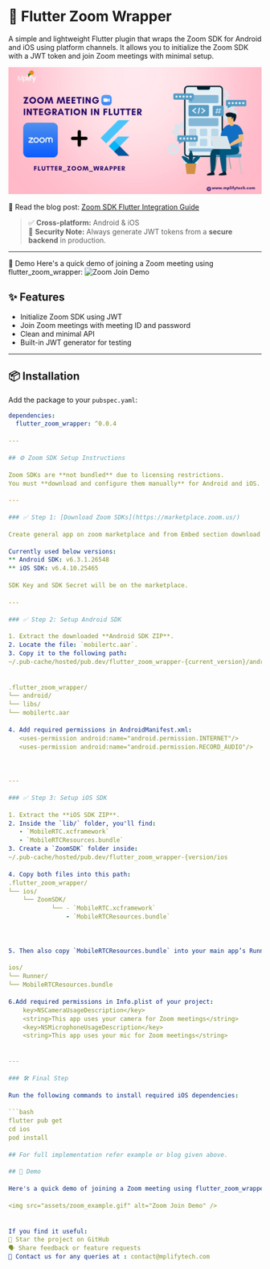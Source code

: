 # 🔗 Flutter Zoom Wrapper

A simple and lightweight Flutter plugin that wraps the Zoom SDK for Android and iOS using platform channels. It allows you to initialize the Zoom SDK with a JWT token and join Zoom meetings with minimal setup.

<img src="assets/zoom_integ_blog.png" alt="Zoom package Banner" />



📖 Read the blog post: [Zoom SDK Flutter Integration Guide](https://mplifytech.com/blog-details/flutter-zoom-wrapper-wrap-it-seamless)



> ✅ **Cross-platform:** Android & iOS  
> 🔐 **Security Note:** Always generate JWT tokens from a **secure backend** in production.


---
🎥 Demo
Here's a quick demo of joining a Zoom meeting using flutter_zoom_wrapper:
<img src="assets/zoom_example.gif" alt="Zoom Join Demo" />

## ✨ Features
- Initialize Zoom SDK using JWT
- Join Zoom meetings with meeting ID and password
- Clean and minimal API
- Built-in JWT generator for testing

---

## 📦 Installation

Add the package to your `pubspec.yaml`:

```yaml
dependencies:
  flutter_zoom_wrapper: ^0.0.4
  
---  

## ⚙️ Zoom SDK Setup Instructions

Zoom SDKs are **not bundled** due to licensing restrictions.  
You must **download and configure them manually** for Android and iOS.

---

### ✅ Step 1: [Download Zoom SDKs](https://marketplace.zoom.us/)

Create general app on zoom marketplace and from Embed section download below sdk versions or latest available compatible versions.

Currently used below versions:
** Android SDK: v6.3.1.26548
** iOS SDK: v6.4.10.25465

SDK Key and SDK Secret will be on the marketplace.

---

### ✅ Step 2: Setup Android SDK

1. Extract the downloaded **Android SDK ZIP**.
2. Locate the file: `mobilertc.aar`.
3. Copy it to the following path:
~/.pub-cache/hosted/pub.dev/flutter_zoom_wrapper-{current_version}/android


.flutter_zoom_wrapper/
└── android/
└── libs/
└── mobilertc.aar

4. Add required permissions in AndroidManifest.xml:
   <uses-permission android:name="android.permission.INTERNET"/>
   <uses-permission android:name="android.permission.RECORD_AUDIO"/>



---

### ✅ Step 3: Setup iOS SDK

1. Extract the **iOS SDK ZIP**.
2. Inside the `lib/` folder, you'll find:
   - `MobileRTC.xcframework`
   - `MobileRTCResources.bundle`
3. Create a `ZoomSDK` folder inside:
~/.pub-cache/hosted/pub.dev/flutter_zoom_wrapper-{version/ios

4. Copy both files into this path:
.flutter_zoom_wrapper/
└── ios/
    └── ZoomSDK/
            └── - `MobileRTC.xcframework`
                - `MobileRTCResources.bundle`



5. Then also copy `MobileRTCResources.bundle` into your main app’s Runner project:

ios/
└── Runner/
└── MobileRTCResources.bundle

6.Add required permissions in Info.plist of your project:
    key>NSCameraUsageDescription</key>
    <string>This app uses your camera for Zoom meetings</string>
    <key>NSMicrophoneUsageDescription</key>
    <string>This app uses your mic for Zoom meetings</string>


---

### 🛠️ Final Step

Run the following commands to install required iOS dependencies:

```bash
flutter pub get
cd ios
pod install

## For full implementation refer example or blog given above.

## 🎥 Demo

Here's a quick demo of joining a Zoom meeting using flutter_zoom_wrapper:

<img src="assets/zoom_example.gif" alt="Zoom Join Demo" />


If you find it useful:
🌟 Star the project on GitHub 
🗣 Share feedback or feature requests
📩 Contact us for any queries at : contact@mplifytech.com

